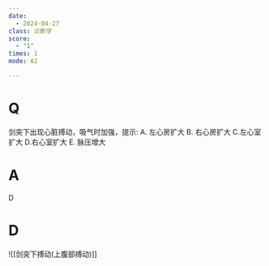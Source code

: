 ```yaml
---
date:
  - 2024-04-27
class: 诊断学
score:
  - "1"
times: 1
mode: A1

---
```



# Q
剑突下出现心脏搏动，吸气时加强，提示:
A. 左心房扩大 
B. 右心房扩大
C.左心室扩大
D.右心室扩大
E. 脉压增大

# A

D



# D
![[剑突下搏动(上腹部搏动)]]
